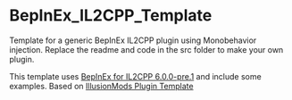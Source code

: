 # BepInEx_IL2CPP_Template
Template for a generic BepInEx IL2CPP plugin using Monobehavior injection. Replace the readme and code in the src folder to make your own plugin.

This template uses [BepInEx for IL2CPP 6.0.0-pre.1](https://github.com/BepInEx/BepInEx/releases/tag/v6.0.0-pre.1) and include some examples.
Based on [IllusionMods Plugin Template](https://github.com/IllusionMods/PluginTemplate)
